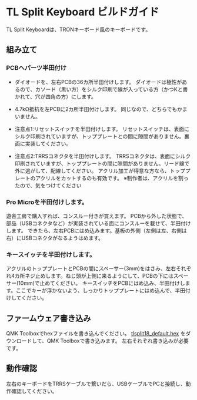 # TL Split Keyboard ビルドガイド

TL Split Keyboardは、TRONキーボード風のキーボードです。

## 組み立て
### PCBへパーツ半田付け
- ダイオードを、左右PCBの36カ所半田付けします。
ダイオードは極性があるので、カソード（黒い方）をシルク印刷で線が入っている方（かつKと書かれて、穴が四角の方）にします。
- 4.7kΩ抵抗を左PCBに2カ所半田付けします。
同じなので、どちらでもかまいません。

- 注意点1:リセットスイッチを半田付けします。
リセットスイッチは、表面にシルク印刷されていますが、トッププレートとの間に隙間がありません。裏面に実装してください。

- 注意点2:TRRSコネクタを半田付けします。
TRRSコネクタは、表面にシルク印刷されていますが、トッププレートの間に隙間がありません。リード線で外に逃がして、配線してください。
アクリル加工が得意な方なら、トッププレートのアクリルをカットするのも有効です。
※制作者は、アクリルを割ったので、気をつけてください

### Pro Microを半田付けします。
遊舎工房で購入すれば、コンスルー付きが買えます。
PCBから外した状態で、部品（USBコネクタなど）が実装されている面にコンスルーを載せて、半田付けします。
できたら、左右PCBにはめ込みます。基板の外側（左側は左、右側は右）にUSBコネクタがなるようはめます。

### キースイッチを半田付けします。
アクリルのトッププレートとPCBの間にスペーサー(3mm)をはさみ、左右それぞれ4カ所ネジ止めします。ねじ頭が上側に来るようにして、PCBの下にはスペーサー(10mm)で止めてください。
キースイッチをPCBにはめ込み、半田付けします。ここでキーが浮かないよう、しっかりトッププレートにはめ込んで、半田付けしてください。

## ファームウェア書き込み
QMK Toolboxでhexファイルを書き込んでください。
[tlsplit18_default.hex](https://github.com/satromi/tlsplit18_rev0/blob/master/hex/tlsplit18_default.hex) をダウンロードして、QMK Toolboxで書き込みます。
左右それぞれ書き込みが必要です。

## 動作確認

左右のキーボードをTRRSケーブルで繋いだら、USBケーブルでPCと接続し、動作確認してください。
